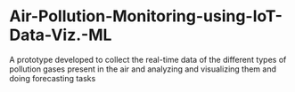 # Air-Pollution-Monitoring-using-IoT-Data-Viz.-ML
A prototype developed to collect the real-time data of the different types of pollution gases present in the air and analyzing and visualizing them and doing forecasting tasks
